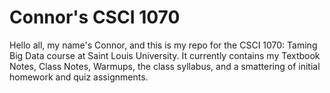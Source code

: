 # Connor's CSCI 1070
<p>Hello all, my name's Connor, and this is my repo for the CSCI 1070: Taming Big Data course at Saint Louis University. It currently contains my Textbook Notes, Class Notes, Warmups, the class syllabus, and a smattering of initial homework and quiz assignments.</p>
